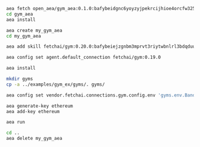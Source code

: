 ``` bash
aea fetch open_aea/gym_aea:0.1.0:bafybeidgnc6yoyzyjpekrcijhioe4orcfw325yjb4hw7mmfocbnd6z4rja --remote
cd gym_aea
aea install
```
``` bash
aea create my_gym_aea
cd my_gym_aea
```
``` bash
aea add skill fetchai/gym:0.20.0:bafybeiejzgnbm3mprvt3riytwbnlrl3bdqduubr5qqc7tfthheu36yoqua --remote
```
``` bash
aea config set agent.default_connection fetchai/gym:0.19.0
```
``` bash
aea install
```
``` bash
mkdir gyms
cp -a ../examples/gym_ex/gyms/. gyms/
```
``` bash
aea config set vendor.fetchai.connections.gym.config.env 'gyms.env.BanditNArmedRandom'
```
``` bash
aea generate-key ethereum
aea add-key ethereum
```
``` bash
aea run
```
``` bash
cd ..
aea delete my_gym_aea
```
